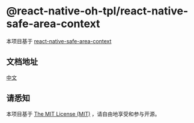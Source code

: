 # @react-native-oh-tpl/react-native-safe-area-context
本项目基于 [react-native-safe-area-context](https://github.com/th3rdwave/react-native-safe-area-context)
## 文档地址
[中文](https://gitee.com/react-native-oh-library/usage-docs/blob/master/zh-cn/react-native-safe-area-context.md)

## 请悉知
本项目基于 [The MIT License (MIT)](https://github.com/th3rdwave/react-native-safe-area-context/blob/main/LICENSE) ，请自由地享受和参与开源。
